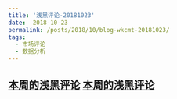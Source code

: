 ```yaml
---
title: '浅黑评论-20181023'
date:  2018-10-23
permalink: /posts/2018/10/blog-wkcmt-20181023/
tags:
  - 市场评论 
  - 数据分析
---
```

[本周的浅黑评论](https://lacatfly.github.io/report/wkcmt-20181022.html)
<a href="https://lacatfly.github.io/report/wkcmt-20181022.html" target="_blank">本周的浅黑评论</a>
------